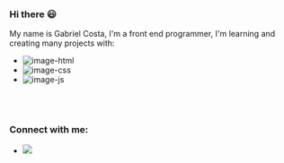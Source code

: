 ### Hi there :smiley:
<p>My name is Gabriel Costa, I'm a front end programmer, I'm learning and creating many projects with:<p>


- <img src="https://img.shields.io/badge/HTML5-E34F26?style=for-the-badge&logo=html5&logoColor=white" alt="image-html">
- <img src="https://img.shields.io/badge/CSS-239120?&style=for-the-badge&logo=css3&logoColor=white" alt="image-css">
- <img src="https://img.shields.io/badge/JavaScript-323330?style=for-the-badge&logo=javascript&logoColor=F7DF1E" alt="image-js">
<br>
<br>

<h3>Connect with me:</h3>

- <a href="https://www.instagram.com/gcnnn1/"> <img src="https://img.shields.io/badge/Instagram-E4405F?style=for-the-badge&logo=instagram&logoColor=white">
